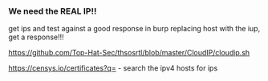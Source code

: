 ### We need the REAL IP!!

get ips and test against a good response in burp replacing host with the iup, get a response!!!

https://github.com/Top-Hat-Sec/thsosrtl/blob/master/CloudIP/cloudip.sh


https://censys.io/certificates?q= - search the ipv4 hosts for ips
